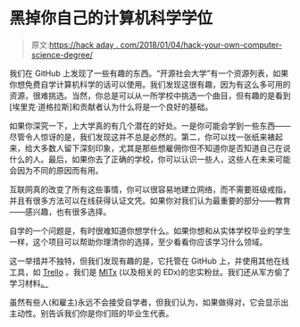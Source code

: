 # 黑掉你自己的计算机科学学位

> 原文:[https://hack aday . com/2018/01/04/hack-your-own-computer-science-degree/](https://hackaday.com/2018/01/04/hack-your-own-computer-science-degree/)

我们在 GitHub 上发现了一些有趣的东西。“开源社会大学”有一个资源列表，如果你想免费自学计算机科学的话可以使用。我们发现这很有趣，因为有这么多可用的资源，很难挑选。当然，你总是可以从一所学校中挑选一个曲目，但有趣的是看到[埃里克·道格拉斯]和贡献者认为什么将是一个良好的基础。

如果你深究一下，上大学真的有几个潜在的好处。一是你可能会学到一些东西——尽管令人惊讶的是，我们发现这并不总是必然的。第二，你可以找一张纸来裱起来，给大多数人留下深刻印象，尤其是那些想雇佣你但不知道你是否知道自己在说什么的人。最后，如果你去了正确的学校，你可以认识一些人，这些人在未来可能会因为不同的原因而有用。

互联网真的改变了所有这些事情，你可以很容易地建立网络，而不需要班级戒指，并且有很多方法可以在线获得认证文凭。如果你对我们认为最重要的部分——教育——感兴趣，也有很多选择。

自学的一个问题是，有时很难知道你想学什么。如果你想和从实体学校毕业的学生一样，这个项目可以帮助你理清你的选择，至少看看你应该学习什么领域。

这一举措并不独特，但我们发现有趣的是，它托管在 GitHub 上，并使用其他在线工具，如 [Trello](https://trello.com/) 。我们是 [MITx](https://hackaday.com/2012/06/14/mitx-6-002x-wraps-up-heres-a-review-from-one-of-the-students/) (以及相关的 EDx)的忠实粉丝。我们还从军方偷了学习材料[。](https://hackaday.com/2017/06/09/electronics-education-courtesy-of-the-us-navy/)

虽然有些人(和雇主)永远不会接受自学者，但我们认为，如果做得对，它会显示出主动性。别告诉我们你是你们班的毕业生代表。